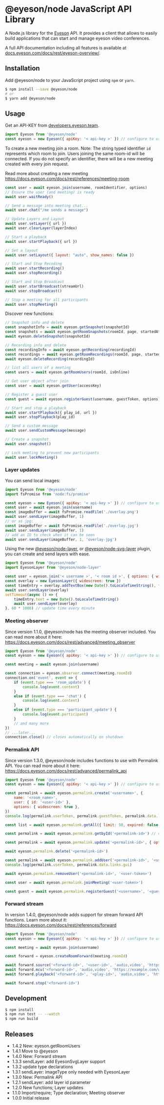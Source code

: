 
# @eyeson/node JavaScript API Library

A Node.js library for the [Eyeson](https://www.eyeson.com) API. It provides a
client that allows to easily build applications that can start and manage
eyeson video conferences.

A full API documentation including all features is available at
[docs.eyeson.com/docs/rest/eyeson-overview/](https://docs.eyeson.com/docs/rest/eyeson-overview/).

## Installation

Add @eyeson/node to your JavaScript project using `npm` or `yarn`.

```sh
$ npm install --save @eyeson/node
# or
$ yarn add @eyeson/node
```

## Usage

Get an API-KEY from
[developers.eyeson.team](https://developers.eyeson.team).

```js
import Eyeson from '@eyeson/node'
const eyeson = new Eyeson({ apiKey: '< api-key >' }) // configure to use your api key
```

To create a new meeting join a room. Note: The string typed identifier `id`
represents which room to join. Users joining the same room-id will be
connected. If you do not specify an identifier, there will be a new meeting
created with every join request.

Read more about creating a new meeting https://docs.eyeson.com/docs/rest/references/meeting-room

```js
const user = await eyeson.join(username, roomIdentifier, options)
// Ensure the user (and meeting) is ready
await user.waitReady()

// Send a message into meeting chat...
await user.chat("/me sends a message")

// Update Layers and Layout
await user.setLayer({ url })
await user.clearLayer(layerIndex)

// Start a playback
await user.startPlayback({ url })

// Set a layout
await user.setLayout({ layout: "auto", show_names: false })

// Start and Stop Recoding
await user.startRecording()
await user.stopRecording()

// Start and Stop Broadcast
await user.startBroadcast(streamUrl)
await user.stopBroadcast()

// Stop a meeting for all participants
await user.stopMeeting()
```

Discover new functions:

```js
// Snapshot info and delete
const snapshotInfo = await eyeson.getSnapshot(snapshotId)
const snapshots = await eyeson.getRoomSnapshots(roomId, page, startedAt, since, until)
await eyeson.deleteSnapshot(snapshotId)

// Recording info and delete
const recordingInfo = await eyeson.getRecording(recordingId)
const recordings = await eyeson.getRoomRecordings(roomId, page, startedAt, since, until)
await eyeson.deleteRecording(recordingId)

// list all users of a meeting
const users = await eyeson.getRoomUsers(roomId, isOnline)

// Get user object after join
const user = await eyeson.getUser(accessKey)

// Register a guest user
const guest = await eyeson.registerGuest(username, guestToken, options)

// Start and stop a playback
await user.startPlayback({ play_id, url })
await user.stopPlayback(play_id)

// Send a custom message
await user.sendCustomMessage(message)

// Create a snapshot
await user.snapshot()

// Lock meeting to prevent new participants
await user.lockMeeting()
```

### Layer updates

You can send local images:

```js
import Eyeson from '@eyeson/node'
import fsPromise from 'node:fs/promise'

const eyeson = new Eyeson({ apiKey: '< api-key >' }) // configure to use your api key
const user = await eyeson.join(username)
const imageBuffer = await fsPromise.readFile('./overlay.png')
await user.sendLayer(imageBuffer, 1)
// or as jpg:
const imageBuffer = await fsPromise.readFile('./overlay.jpg')
await user.sendLayer(imageBuffer, 1)
// add an ID to check when it can be seen
await user.sendLayer(imageBuffer, 1, 'overlay-jpg')
```

Using the new [@eyeson/node-layer](https://github.com/eyeson-team/eyeson-node-layer), or [@eyeson/node-svg-layer](https://github.com/eyeson-team/eyeson-node-svg-layer) plugin, you can create and send layers with ease.

```js
import Eyeson from '@eyeson/node'
import EyesonLayer from '@eyeson/node-layer'

const user = eyeson.join('< username >', '< room id >', { options: { widescreen: true } })
const overlay = new EyesonLayer({ widescreen: true })
const timeEntry = overlay.addTextBox(new Date().toLocaleTimeString(), font, fontColor, x, y, origin, padding, maxWidth, radius, backgroundColor)
await user.sendLayer(overlay)
setTimeout(async () => {
    timeEntry.text = new Date().toLocaleTimeString()
    await user.sendLayer(overlay)
}, 60 * 1000) // update time every minute
```

### Meeting observer

Since version 1.1.0, @eyeson/node has the meeting observer included. You can
read more about it here: https://docs.eyeson.com/docs/rest/advanced/meeting_observer

```js
import Eyeson from '@eyeson/node'
const eyeson = new Eyeson({ apiKey: '< api-key >' }) // configure to use your api key

const meeting = await eyeson.join(username)

const connection = eyeson.observer.connect(meeting.roomId)
connection.on('event', event => {
    if (event.type === 'room_update') {
        console.log(event.content)
    }
    else if (event.type === 'chat') {
        console.log(event.content)
    }
    else if (event.type === 'participant_update') {
        console.log(event.participant)
    }
    // and many more
})
// ...later...
connection.close() // closes automatically on shutdown
```

### Permalink API

Since version 1.3.0, @eyeson/node includes functions to use with Permalink API.
You can read more about it here: https://docs.eyeson.com/docs/rest/advanced/permalink_api

```js
import Eyeson from '@eyeson/node'
const eyeson = new Eyeson({ apiKey: '< api-key >' }) // configure to use your api key

const permalink = await eyeson.permalink.create('<username>', {
    name: '<room_name>',
    user: { id: '<user-id>' },
    options: { widescreen: true },
})
console.log(permalink.userToken, permalink.guestToken, permalink.data.links.gui, permalink.data.links.guest_join)

const list = await eyeson.permalink.getAll({ limit: 50, expired: false })

const permalink = await eyeson.permalink.getbyId('<permalink-id>') // can also be used to update "permalink.started"

const permalink = await eyeson.permalink.update('<permalink-id>', { options: { widescreen: false } })

await eyeson.permalink.delete('<permalink-id>')

const permalink = await eyeson.permalink.addUser('<permalink-id>', '<username>', { id: '<user-id>' })
console.log(permalink.userToken, permalink.data.links.gui)

await eyeson.permalink.removeUser('<permalink-id>', '<user-token>')

const user = await eyeson.permalink.joinMeeting('<user-token>')

const guest = await eyeson.permalink.registerGuest('<username>', '<guest-token>', { id: '<user-id>' }) // works only if permalink.started === true
```

### Forward stream

In version 1.4.0, @eyeson/node adds support for stream forward API functions.
Learn more about it: https://docs.eyeson.com/docs/rest/references/forward

```js
import Eyeson from '@eyeson/node'
const eyeson = new Eyeson({ apiKey: '< api-key >' }) // configure to use your api key

const meeting = await eyeson.join(username)

const forward = eyeson.createRoomForward(meeting.roomId)

await forward.source('<forward-id>', '<user-id>', 'audio,video', 'https://example.com/whip...')
await forward.mcu('<forward-id>', 'audio,video', 'https://example.com/whip...')
await forward.playback('<forward-id>', '<play-id>', 'audio,video', 'https://example.com/whip...')

await forward.stop('<forward-id>')
```

## Development

```sh
$ npm install
$ npm run test -- --watch
$ npm run build
```

## Releases

- 1.4.2 New: eyeson.getRoomUsers
- 1.4.1 Move to @eyeson
- 1.4.0 New: Forward stream
- 1.3.3 sendLayer: add EyesonSvgLayer support
- 1.3.2 update type declarations
- 1.3.1 sendLayer: imageType only needed with EyesonLayer
- 1.3.0 New: Permalink API
- 1.2.1 sendLayer: add layer id parameter
- 1.2.0 New functions; Layer updates
- 1.1.0 Import/require; Type declaration; Meeting observer
- 1.0.0 Initial release
